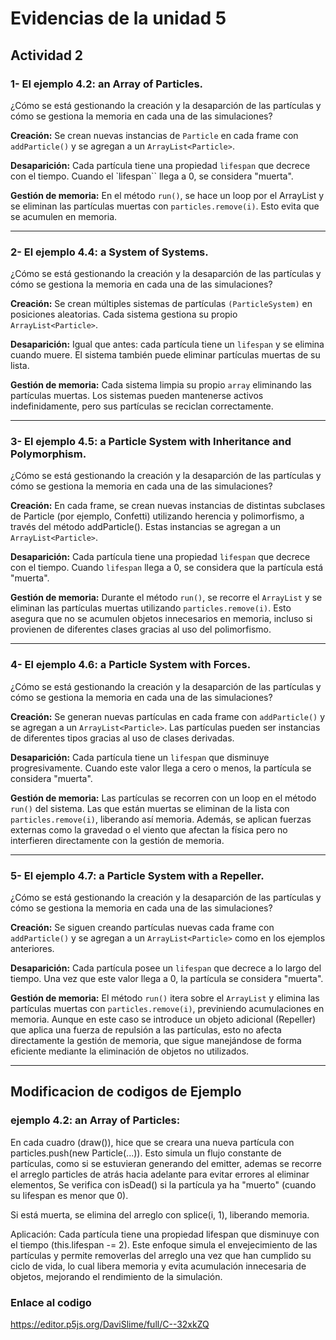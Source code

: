 # Evidencias de la unidad 5

## Actividad 2


### 1- El ejemplo 4.2: an Array of Particles.

 ¿Cómo se está gestionando la creación y la desaparción de las partículas y cómo se gestiona la memoria en cada una de las simulaciones?

**Creación:**
Se crean nuevas instancias de ``Particle`` en cada frame con ``addParticle()`` y se agregan a un ``ArrayList<Particle>``.

**Desaparición:**
Cada partícula tiene una propiedad ``lifespan`` que decrece con el tiempo.
Cuando el `lifespan`` llega a 0, se considera "muerta".

**Gestión de memoria:**
En el método ``run()``, se hace un loop por el ArrayList y se eliminan las partículas muertas con ``particles.remove(i)``.
Esto evita que se acumulen en memoria.

----

### 2- El ejemplo 4.4: a System of Systems.

 ¿Cómo se está gestionando la creación y la desaparción de las partículas y cómo se gestiona la memoria en cada una de las simulaciones?

**Creación:**
Se crean múltiples sistemas de partículas ``(ParticleSystem)`` en posiciones aleatorias.
Cada sistema gestiona su propio ``ArrayList<Particle>``.

**Desaparición:**
Igual que antes: cada partícula tiene un ``lifespan`` y se elimina cuando muere.
El sistema también puede eliminar partículas muertas de su lista.

**Gestión de memoria:**
Cada sistema limpia su propio ``array`` eliminando las partículas muertas.
Los sistemas pueden mantenerse activos indefinidamente, pero sus partículas se reciclan correctamente.

----

### 3- El ejemplo 4.5: a Particle System with Inheritance and Polymorphism.

 ¿Cómo se está gestionando la creación y la desaparción de las partículas y cómo se gestiona la memoria en cada una de las simulaciones?

**Creación:**
En cada frame, se crean nuevas instancias de distintas subclases de Particle (por ejemplo, Confetti) utilizando herencia y polimorfismo, a través del método addParticle(). Estas instancias se agregan a un ``ArrayList<Particle>``.

**Desaparición:**
Cada partícula tiene una propiedad ``lifespan`` que decrece con el tiempo. Cuando ``lifespan`` llega a 0, se considera que la partícula está "muerta".

**Gestión de memoria:**
Durante el método ``run()``, se recorre el ``ArrayList`` y se eliminan las partículas muertas utilizando ``particles.remove(i)``. Esto asegura que no se acumulen objetos innecesarios en memoria, incluso si provienen de diferentes clases gracias al uso del polimorfismo.

----

### 4- El ejemplo 4.6: a Particle System with Forces.

 ¿Cómo se está gestionando la creación y la desaparción de las partículas y cómo se gestiona la memoria en cada una de las simulaciones?

**Creación:**
Se generan nuevas partículas en cada frame con ``addParticle()`` y se agregan a un ``ArrayList<Particle>``. Las partículas pueden ser instancias de diferentes tipos gracias al uso de clases derivadas.

**Desaparición:**
Cada partícula tiene un ``lifespan`` que disminuye progresivamente. Cuando este valor llega a cero o menos, la partícula se considera "muerta".

**Gestión de memoria:**
Las partículas se recorren con un loop en el método ``run()`` del sistema. Las que están muertas se eliminan de la lista con ``particles.remove(i)``, liberando así memoria. Además, se aplican fuerzas externas como la gravedad o el viento que afectan la física pero no interfieren directamente con la gestión de memoria.

----

### 5- El ejemplo 4.7: a Particle System with a Repeller.

 
 ¿Cómo se está gestionando la creación y la desaparción de las partículas y cómo se gestiona la memoria en cada una de las simulaciones?

**Creación:**
Se siguen creando partículas nuevas cada frame con ``addParticle()`` y se agregan a un ``ArrayList<Particle>`` como en los ejemplos anteriores.

**Desaparición:**
Cada partícula posee un ``lifespan`` que decrece a lo largo del tiempo. Una vez que este valor llega a 0, la partícula se considera "muerta".

**Gestión de memoria:**
El método ``run()`` itera sobre el ``ArrayList`` y elimina las partículas muertas con ``particles.remove(i)``, previniendo acumulaciones en memoria. Aunque en este caso se introduce un objeto adicional (Repeller) que aplica una fuerza de repulsión a las partículas, esto no afecta directamente la gestión de memoria, que sigue manejándose de forma eficiente mediante la eliminación de objetos no utilizados.

----

## Modificacion de codigos de Ejemplo

### ejemplo 4.2: an Array of Particles:

En cada cuadro (draw()), hice que se creara una nueva partícula con particles.push(new Particle(...)). Esto simula un flujo constante de partículas, como si se estuvieran generando del emitter, ademas se recorre el arreglo particles de atrás hacia adelante para evitar errores al eliminar elementos, Se verifica con isDead() si la partícula ya ha "muerto" (cuando su lifespan es menor que 0).

Si está muerta, se elimina del arreglo con splice(i, 1), liberando memoria.


Aplicación: Cada partícula tiene una propiedad lifespan que disminuye con el tiempo (this.lifespan -= 2). Este enfoque simula el envejecimiento de las partículas y permite removerlas del arreglo una vez que han cumplido su ciclo de vida, lo cual libera memoria y evita acumulación innecesaria de objetos, mejorando el rendimiento de la simulación.

### Enlace al codigo
https://editor.p5js.org/DaviSlime/full/C--32xkZQ

